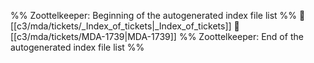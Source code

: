 %% Zoottelkeeper: Beginning of the autogenerated index file list  %%
📄 [[c3/mda/tickets/_Index_of_tickets|_Index_of_tickets]]
📄 [[c3/mda/tickets/MDA-1739|MDA-1739]]
%% Zoottelkeeper: End of the autogenerated index file list  %%
